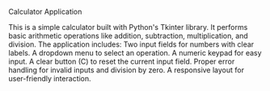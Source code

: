 Calculator Application


This is a simple  calculator built with Python's Tkinter library.
It performs basic arithmetic operations like addition, subtraction, multiplication, and division. 
The application includes:
Two input fields for numbers with clear labels.
A dropdown menu to select an operation.
A numeric keypad for easy input.
A clear button (C) to reset the current input field.
Proper error handling for invalid inputs and division by zero.
A responsive layout for user-friendly interaction.
